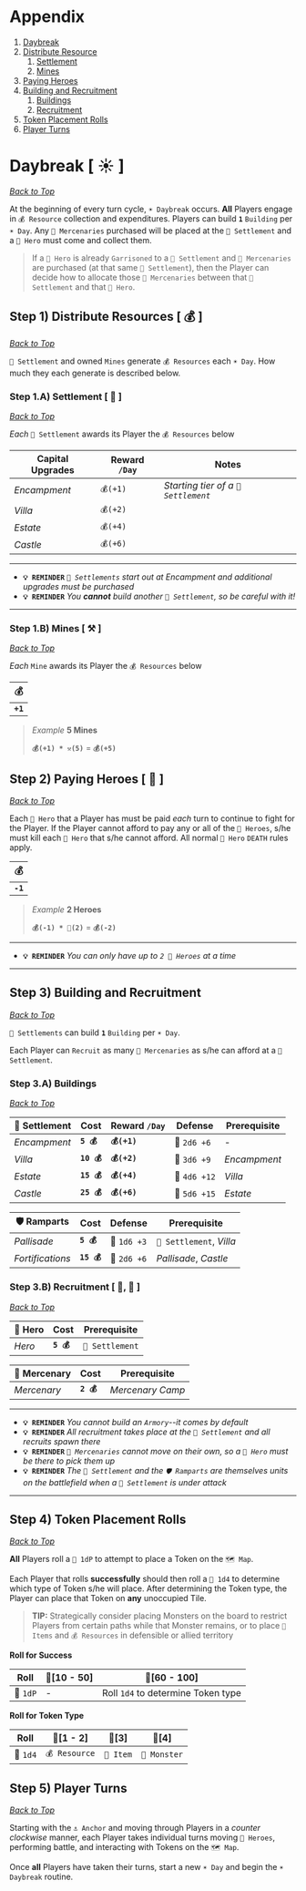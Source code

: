 # Appendix
1. [Daybreak](#daybreak--%EF%B8%8F-)
1. [Distribute Resource](#step-1-distribute-resources---)
   1. [Settlement](#step-1a-settlement---)
   1. [Mines](#step-1b-mines--%EF%B8%8F-)
1. [Paying Heroes](#step-2-paying-heroes---)
1. [Building and Recruitment](#step-3-building-and-recruitment)
   1. [Buildings](#step-3a-buildings)
   1. [Recruitment](#step-3b-recruitment----)
1. [Token Placement Rolls](#step-4-token-placement-rolls)
1. [Player Turns](#step-5-player-turns)

# Daybreak [ ☀️ ]

*[Back to Top](#appendix)*

At the beginning of every turn cycle, `☀️ Daybreak` occurs.  **All** Players engage in `💰 Resource` collection and expenditures.  Players can build **`1`** `Building` per `☀️ Day`.  Any `🤺 Mercenaries` purchased will be placed at the `🏰 Settlement` and a `🧙‍ Hero` must come and collect them.

> If a `🧙‍ Hero` is already `Garrisoned` to a `🏰 Settlement` and `🤺 Mercenaries` are purchased (at that same `🏰 Settlement`), then the Player can decide how to allocate those `🤺 Mercenaries` between that `🏰 Settlement` and that `🧙‍ Hero`.

## Step 1) Distribute Resources [ 💰 ]

*[Back to Top](#appendix)*

`🏰 Settlement` and owned `Mines` generate `💰 Resources` each `☀️ Day`.  How much they each generate is described below.

### Step 1.A) Settlement [ 🏰 ]

*[Back to Top](#appendix)*

*Each* `🏰 Settlement` awards its Player the `💰 Resources` below

|Capital Upgrades|Reward `/Day`|Notes|
|-|-|-|
|*Encampment*|`💰(+1)`|*Starting tier of a `🏰 Settlement`*|
|*Villa*|`💰(+2)`|
|*Estate*|`💰(+4)`|
|*Castle*|`💰(+6)`|

---
- **`💡 REMINDER`** *`🏰 Settlements` start out at Encampment and additional upgrades must be purchased*
- **`💡 REMINDER`** *You **cannot** build another `🏰 Settlement`, so be careful with it!*
---

### Step 1.B) Mines [ ⚒️ ]

*[Back to Top](#appendix)*

*Each* `Mine` awards its Player the `💰 Resources` below

|💰|
|---|
|**`+1`**|

> *Example* **5 Mines**
> 
> **`💰(+1) * ⚒️(5)`** = **`💰(+5)`**

## Step 2) Paying Heroes [ 🧙‍ ]

*[Back to Top](#appendix)*

Each `🧙‍ Hero` that a Player has must be paid *each* turn to continue to fight for the Player.  If the Player cannot afford to pay any or all of the `🧙‍ Heroes`, s/he must kill each `🧙‍ Hero` that s/he cannot afford.  All normal `🧙‍ Hero` `DEATH` rules apply.

|💰|
|---|
|**`-1`**|

> *Example* **2 Heroes**
> 
> **`💰(-1) * 🧙‍(2)`** = **`💰(-2)`**

---
- **`💡 REMINDER`** *You can only have up to `2 🧙‍ Heroes` at a time*
---

## Step 3) Building and Recruitment

*[Back to Top](#appendix)*

`🏰 Settlements` can build **`1`** `Building` per `☀️ Day`.

Each Player can `Recruit` as many `🤺 Mercenaries` as s/he can afford at a `🏰 Settlement`.

### Step 3.A) Buildings

*[Back to Top](#appendix)*

|🏰 Settlement|Cost|Reward `/Day`|Defense|Prerequisite|
|-|-|-|-|-|
|*Encampment*|**`5 💰`**|**`💰(+1)`**|🎲 `2d6 +6`|-|
|*Villa*|**`10 💰`**|**`💰(+2)`**|🎲 `3d6 +9`|*Encampment*|
|*Estate*|**`15 💰`**|**`💰(+4)`**|🎲 `4d6 +12`|*Villa*|
|*Castle*|**`25 💰`**|**`💰(+6)`**|🎲 `5d6 +15`|*Estate*|

|🛡️ Ramparts|Cost|Defense|Prerequisite|
|-|-|-|-|
|*Pallisade*|**`5 💰`**|🎲 `1d6 +3`|`🏰 Settlement`, *Villa*|
|*Fortifications*|**`15 💰`**|🎲 `2d6 +6`|*Pallisade*, *Castle*|

### Step 3.B) Recruitment [ 🧙‍, 🤺 ]

*[Back to Top](#appendix)*

|🧙‍ Hero|Cost|Prerequisite|
|-|-|-|
|*Hero*|**`5 💰`**|`🏰 Settlement`|

|🤺 Mercenary|Cost|Prerequisite|
|-|-|-|
|*Mercenary*|**`2 💰`**|*Mercenary Camp*|

---
- **`💡 REMINDER`** *You cannot build an `Armory`--it comes by default*
- **`💡 REMINDER`** *All recruitment takes place at the `🏰 Settlement` and all recruits spawn there*
- **`💡 REMINDER`** *`🤺 Mercenaries` cannot move on their own, so a `🧙‍ Hero` must be there to pick them up*
- **`💡 REMINDER`** *The `🏰 Settlement` and the `🛡️ Ramparts` are themselves units on the battlefield when a `🏰 Settlement` is under attack*
---

## Step 4) Token Placement Rolls

*[Back to Top](#appendix)*

**All** Players roll a `🎲 1dP` to attempt to place a Token on the `🗺️ Map`.

Each Player that rolls **successfully** should then roll a `🎲 1d4` to determine which type of Token s/he will place.  After determining the Token type, the Player can place that Token on **any** unoccupied Tile.

> **TIP:** Strategically consider placing Monsters on the board to restrict Players from certain paths while that Monster remains, or to place `🎁 Items` and `💰 Resources` in defensible or allied territory

**Roll for Success**

|Roll|🎲[10 - 50]|🎲[60 - 100]|
|---|---|---|
|🎲 `1dP`|-|Roll `1d4` to determine Token type|

**Roll for Token Type**

|Roll|🎲[1 - 2]|🎲[3]|🎲[4]|
|---|---|---|---|
|🎲 `1d4`|`💰 Resource`|`🎁 Item`|`🧟 Monster`|

## Step 5) Player Turns

*[Back to Top](#appendix)*

Starting with the `⚓ Anchor` and moving through Players in a *counter clockwise* manner, each Player takes individual turns moving `🧙‍ Heroes`, performing battle, and interacting with Tokens on the `🗺️ Map`.

Once **all** Players have taken their turns, start a new `☀️ Day` and begin the `☀️ Daybreak` routine.